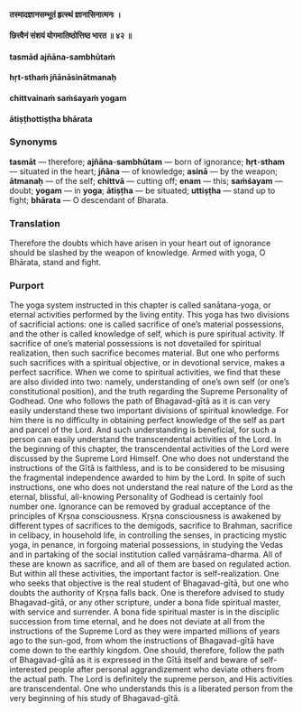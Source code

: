 #### तस्मादज्ञानसम्भूतं हृत्स्थं ज्ञानासिनात्मनः ।
#### छित्त्वैनं संशयं योगमातिष्ठोत्तिष्ठ भारत ॥ ४२ ॥

#### tasmād ajñāna-sambhūtaṁ
#### hṛt-sthaṁ jñānāsinātmanaḥ
#### chittvainaṁ saṁśayaṁ yogam
#### ātiṣṭhottiṣṭha bhārata

### Synonyms

**tasmāt** — therefore; **ajñāna**-**sambhūtam** — born of ignorance; **hṛt**-**stham** — situated in the heart; **jñāna** — of knowledge; **asinā** — by the weapon; **ātmanaḥ** — of the self; **chittvā** — cutting off; **enam** — this; **saṁśayam** — doubt; **yogam** — in **yoga**; **ātiṣṭha** — be situated; **uttiṣṭha** — stand up to fight; **bhārata** — O descendant of Bharata.

### Translation

Therefore the doubts which have arisen in your heart out of ignorance should be slashed by the weapon of knowledge. Armed with yoga, O Bhārata, stand and fight.

### Purport

The yoga system instructed in this chapter is called sanātana-yoga, or eternal activities performed by the living entity. This yoga has two divisions of sacrificial actions: one is called sacrifice of one’s material possessions, and the other is called knowledge of self, which is pure spiritual activity. If sacrifice of one’s material possessions is not dovetailed for spiritual realization, then such sacrifice becomes material. But one who performs such sacrifices with a spiritual objective, or in devotional service, makes a perfect sacrifice. When we come to spiritual activities, we find that these are also divided into two: namely, understanding of one’s own self (or one’s constitutional position), and the truth regarding the Supreme Personality of Godhead. One who follows the path of Bhagavad-gītā as it is can very easily understand these two important divisions of spiritual knowledge. For him there is no difficulty in obtaining perfect knowledge of the self as part and parcel of the Lord. And such understanding is beneficial, for such a person can easily understand the transcendental activities of the Lord. In the beginning of this chapter, the transcendental activities of the Lord were discussed by the Supreme Lord Himself. One who does not understand the instructions of the Gītā is faithless, and is to be considered to be misusing the fragmental independence awarded to him by the Lord. In spite of such instructions, one who does not understand the real nature of the Lord as the eternal, blissful, all-knowing Personality of Godhead is certainly fool number one. Ignorance can be removed by gradual acceptance of the principles of Kṛṣṇa consciousness. Kṛṣṇa consciousness is awakened by different types of sacrifices to the demigods, sacrifice to Brahman, sacrifice in celibacy, in household life, in controlling the senses, in practicing mystic yoga, in penance, in forgoing material possessions, in studying the Vedas and in partaking of the social institution called varṇāśrama-dharma. All of these are known as sacrifice, and all of them are based on regulated action. But within all these activities, the important factor is self-realization. One who seeks that objective is the real student of Bhagavad-gītā, but one who doubts the authority of Kṛṣṇa falls back. One is therefore advised to study Bhagavad-gītā, or any other scripture, under a bona fide spiritual master, with service and surrender. A bona fide spiritual master is in the disciplic succession from time eternal, and he does not deviate at all from the instructions of the Supreme Lord as they were imparted millions of years ago to the sun-god, from whom the instructions of Bhagavad-gītā have come down to the earthly kingdom. One should, therefore, follow the path of Bhagavad-gītā as it is expressed in the Gītā itself and beware of self-interested people after personal aggrandizement who deviate others from the actual path. The Lord is definitely the supreme person, and His activities are transcendental. One who understands this is a liberated person from the very beginning of his study of Bhagavad-gītā.
